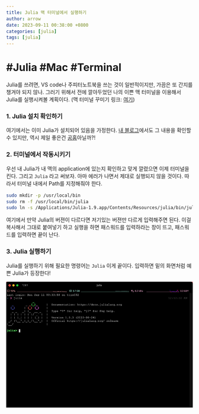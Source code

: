 ```yaml
---
title: Julia 맥 터미널에서 실행하기
author: arrow
date: 2023-09-11 00:38:00 +0800
categories: [julia]
tags: [julia]
---
```


# #Julia #Mac #Terminal

Julia를 쓰려면, VS code나 주피터노트북을 쓰는 것이 일반적이지만, 가끔은 또 간지를 챙겨야 되지 않나. 그러기 위해서 전에 깔아두었던 나의 이쁜 맥 터미널을 이용해서 Julia를 실행시켜볼 계획이다.
(맥 터미널 꾸미기 링크: [여기](https://arrow-economist.github.io/mac/%EB%A7%A5-%ED%84%B0%EB%AF%B8%EB%84%90-%EC%84%B8%ED%8C%85%ED%95%98%EB%8A%94-%EB%B0%A9%EB%B2%95/))

### 1. Julia 설치 확인하기

여기에서는 이미 Julia가 설치되어 있음을 가정한다. [내 블로그](https://arrow-economist.github.io/julia/Julia-Julia-%EC%9E%85%EB%AC%B8%ED%95%98%EA%B8%B0/)에서도 그 내용을 확인할 수 있지만, 역시 제일 좋은건 [공홈](https://julialang.org)아닐까?!

### 2. 터미널에서 작동시키기

우선 내 Julia가 내 맥의 application에 있는지 확인하고 맞게 깔렸으면 이제 터미널을 킨다. 그리고 `Julia` 라고 써보자. 아마 에러가 나면서 제대로 실행되지 않을 것이다. 따라서 터미널 내에서 Path를 지정해줘야 한다.

```bash
sudo mkdir -p /usr/local/bin
sudo rm -f /usr/local/bin/julia
sudo ln -s /Applications/Julia-1.9.app/Contents/Resources/julia/bin/julia /usr/local/bin/julia
```

여기에서 만약 Julia의 버젼이 다르다면 저기있는 버젼만 다르게 입력해주면 된다. 이걸 복사해서 그대로 붙여넣기 하고 실행을 하면 패스워드를 입력하라는 창이 뜨고, 패스워드를 입력하면 끝이 난다.

### 3. Julia 실행하기

Julia를 실행하기 위해 필요한 명령어는 `Julia` 이게 끝이다. 입력하면 밑의 화면처럼 예쁜 Julia가 등장한다!

![enter image description here](https://raw.githubusercontent.com/arrow-economist/imageslibrary/main/SCR-20230911-btde.png)

<!--stackedit_data:
eyJoaXN0b3J5IjpbODUwMzE0NTAyLDcyOTY5OTk4Nl19
-->
